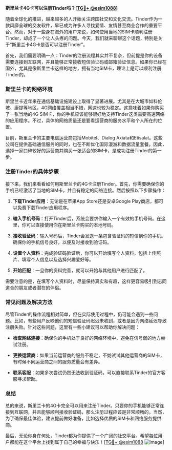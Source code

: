 **斯里兰卡4G卡可以注册Tinder吗？[[TG💪+ @esim1088](https://t.me/s/esim1088)]**

随着全球化的推进，越来越多的人开始关注跨国社交和文化交流。Tinder作为一款风靡全球的交友软件，早已成为许多人寻找爱情、友情甚至商业合作的重要平台。然而，对于一些身在海外的用户来说，如何使用当地的SIM卡顺利注册Tinder，却成了一个让人头疼的问题。今天，我们就来聊聊这个话题，特别是关于“斯里兰卡4G卡是否可以注册Tinder”。

首先，我们需要明确一点：Tinder的注册流程其实并不复杂，但前提是你的设备需要连接到互联网，并且能够正常接收短信验证码或邮箱验证信息。如果你已经在国外，尤其是像斯里兰卡这样的地方，拥有当地SIM卡，理论上是可以顺利注册Tinder的。

### 斯里兰卡的网络环境

斯里兰卡近年来在通信基础设施建设上取得了显著进展。尤其是在大城市如科伦坡、康提等地区，4G网络覆盖相当不错，网速也较为稳定。这意味着如果你购买了一张当地的4G SIM卡，你的手机应该能够很好地支持Tinder这类需要高速网络的应用程序。不过，具体的网络质量还是要看运营商的服务水平和个人所在的位置。

目前，斯里兰卡的主要电信运营商包括Mobitel、Dialog Axiata和Etisalat。这些公司在提供基础通信服务的同时，也在不断优化国际漫游和数据流量套餐。因此，选择一家口碑较好的运营商并购买一张适合的SIM卡，是成功注册Tinder的第一步。

### 注册Tinder的具体步骤

接下来，我们来看看如何用斯里兰卡的4G卡注册Tinder。首先，你需要确保你的手机已经激活了当地的SIM卡，并且有稳定的网络连接。然后按照以下步骤操作：

1. **下载Tinder应用**：无论是在苹果App Store还是安卓Google Play商店，都可以免费下载Tinder应用程序。
   
2. **输入手机号码**：打开Tinder后，系统会要求你输入一个有效的手机号码。在这里，你可以直接使用你在斯里兰卡购买的本地号码。

3. **接收验证码**：输入号码后，Tinder会发送一条包含验证码的短信到你的手机。确保你的手机信号良好，以便及时接收到验证码。

4. **设置个人资料**：完成验证码验证后，你可以开始填写个人资料，包括上传照片、填写个人信息以及选择兴趣爱好等。

5. **开始匹配**：一旦你的资料完善，就可以开始与其他用户进行匹配了。

需要注意的是，在填写个人资料时，尽量保持真实和有趣，这样更容易吸引到志同道合的朋友或者潜在的伴侣。

### 常见问题及解决方法

尽管Tinder的操作流程相对简单，但在实际使用过程中，仍可能会遇到一些问题。比如，有些用户反映他们的短信验证码迟迟未收到，或者是因为网络延迟导致注册失败。针对这些问题，这里有一些小建议可以帮助你解决问题：

- **检查网络连接**：确保你的手机处于良好的网络环境中，避免在信号弱的地方尝试注册。
  
- **更换运营商**：如果当前运营商的服务不稳定，不妨试试其他运营商的SIM卡，有时候不同运营商之间的服务质量会有差异。

- **联系客服**：如果多次尝试仍然无法收到验证码，可以直接联系Tinder的官方客服寻求帮助。

### 总结

总的来说，斯里兰卡的4G卡完全可以用来注册Tinder。只要你的手机能够正常连接到互联网，并且能够顺利接收验证码，那么注册过程应该是非常顺畅的。当然，为了确保最佳体验，建议提前做好准备，比如选择优质的SIM卡和网络服务提供商。

最后，无论你身在何处，Tinder都为你提供了一个广阔的社交平台。希望每位用户都能在这个平台上找到属于自己的幸福与快乐！[[TG💪+ @esim1088](https://t.me/s/esim1088) ![Image](https://i.postimg.cc/4NQfJmqS/Snipaste-2025-05-13-00-14-12.png)]